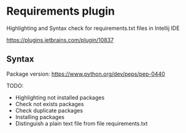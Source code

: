 # Requirements plugin

Highlighting and Syntax check for requirements.txt files in Intellij IDE

https://plugins.jetbrains.com/plugin/10837

## Syntax

Package version: https://www.python.org/dev/peps/pep-0440


TODO:
* Highlighting not installed packages
* Check not exists packages
* Check duplicate packages
* Installing packages
* Distinguish a plain text file from file requirements.txt
